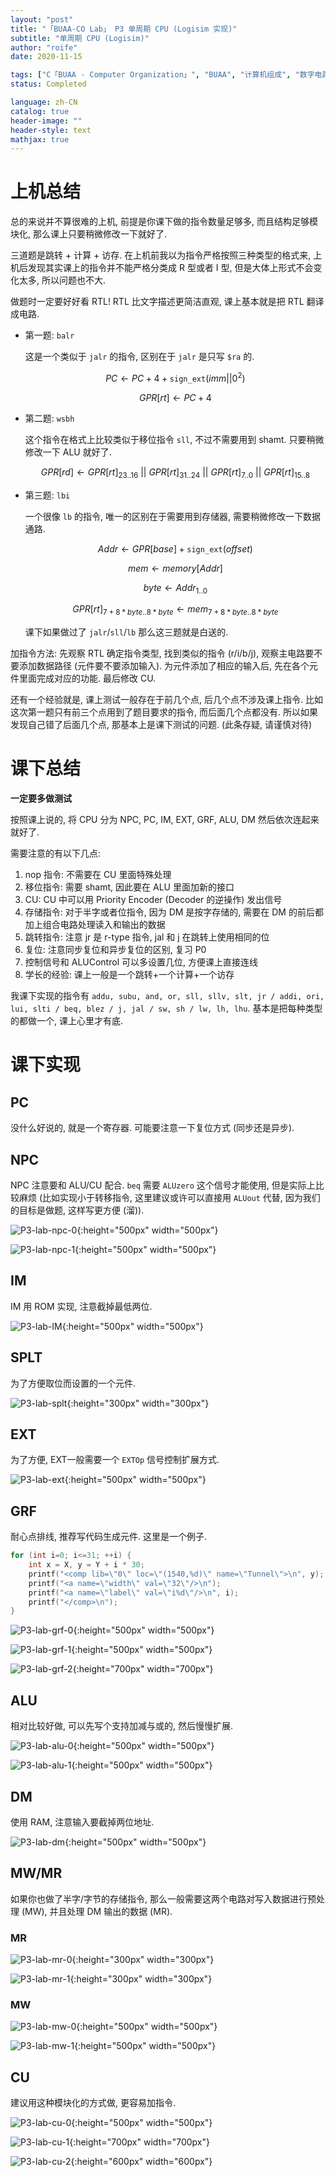 ```yaml
---
layout: "post"
title: "「BUAA-CO Lab」 P3 单周期 CPU (Logisim 实现)"
subtitle: "单周期 CPU (Logisim)"
author: "roife"
date: 2020-11-15

tags: ["C「BUAA - Computer Organization」", "BUAA", "计算机组成", "数字电路"]
status: Completed

language: zh-CN
catalog: true
header-image: ""
header-style: text
mathjax: true
---
```


# 上机总结

总的来说并不算很难的上机, 前提是你课下做的指令数量足够多, 而且结构足够模块化, 那么课上只要稍微修改一下就好了.

三道题是跳转 + 计算 + 访存. 在上机前我以为指令严格按照三种类型的格式来, 上机后发现其实课上的指令并不能严格分类成 R 型或者 I 型, 但是大体上形式不会变化太多, 所以问题也不大.

做题时一定要好好看 RTL! RTL 比文字描述更简洁直观, 课上基本就是把 RTL 翻译成电路.

- 第一题: `balr`

    这是一个类似于 `jalr` 的指令, 区别在于 `jalr` 是只写 `$ra` 的.

    $$PC \leftarrow PC + 4 + \mathtt{sign\_ext}(imm||0^2)$$

    $$GPR[rt] \leftarrow PC + 4$$

- 第二题: `wsbh`

    这个指令在格式上比较类似于移位指令 `sll`, 不过不需要用到 shamt. 只要稍微修改一下 ALU 就好了.

    $$GPR[rd] \leftarrow GPR[rt]_{23..16}\ ||\ GPR[rt]_{31..24}\ ||\ GPR[rt]_{7..0}\ ||\ GPR[rt]_{15..8}$$

- 第三题: `lbi`

    一个很像 `lb` 的指令, 唯一的区别在于需要用到存储器, 需要稍微修改一下数据通路.

    $$Addr \leftarrow GPR[base] + \mathtt{sign\_ext}(offset)$$

    $$mem \leftarrow memory[Addr]$$

    $$byte \leftarrow Addr_{1..0}$$

    $$GPR[rt]_{7+8*byte..8*byte} \leftarrow mem_{7+8*byte..8*byte}$$

    课下如果做过了 `jalr`/`sll`/`lb` 那么这三题就是白送的.

加指令方法: 先观察 RTL 确定指令类型, 找到类似的指令 (r/i/b/j), 观察主电路要不要添加数据路径 (元件要不要添加输入). 为元件添加了相应的输入后, 先在各个元件里面完成对应的功能. 最后修改 CU.

还有一个经验就是, 课上测试一般存在于前几个点, 后几个点不涉及课上指令. 比如这次第一题只有前三个点用到了题目要求的指令, 而后面几个点都没有. 所以如果发现自己错了后面几个点, 那基本上是课下测试的问题. (此条存疑, 请谨慎对待)

# 课下总结

**一定要多做测试**

按照课上说的, 将 CPU 分为 NPC, PC, IM, EXT, GRF, ALU, DM 然后依次连起来就好了.

需要注意的有以下几点:
1. nop 指令: 不需要在 CU 里面特殊处理
2. 移位指令: 需要 shamt, 因此要在 ALU 里面加新的接口
3. CU: CU 中可以用 Priority Encoder (Decoder 的逆操作) 发出信号
4. 存储指令: 对于半字或者位指令, 因为 DM 是按字存储的, 需要在 DM 的前后都加上组合电路处理读入和输出的数据
5. 跳转指令: 注意 jr 是 r-type 指令, jal 和 j 在跳转上使用相同的位
6. 复位: 注意同步复位和异步复位的区别, 复习 P0
7. 控制信号和 ALUControl 可以多设置几位, 方便课上直接连线
8. 学长的经验: 课上一般是一个跳转+一个计算+一个访存

我课下实现的指令有 `addu, subu, and, or, sll, sllv, slt, jr / addi, ori, lui, slti / beq, blez / j, jal / sw, sh / lw, lh, lhu`. 基本是把每种类型的都做一个, 课上心里才有底.

# 课下实现

## PC

没什么好说的, 就是一个寄存器. 可能要注意一下复位方式 (同步还是异步).

## NPC

NPC 注意要和 ALU/CU 配合. `beq` 需要 `ALUzero` 这个信号才能使用, 但是实际上比较麻烦 (比如实现小于转移指令, 这里建议或许可以直接用 `ALUout` 代替, 因为我们的目标是做题, 这样写更方便 (溜)).

![P3-lab-npc-0](/img/in-post/post-buaa-co/p3-lab-npc-0.png "p3-lab-npc-0"){:height="500px" width="500px"}

![P3-lab-npc-1](/img/in-post/post-buaa-co/p3-lab-npc-1.png "p3-lab-npc-1"){:height="500px" width="500px"}

## IM

IM 用 ROM 实现, 注意截掉最低两位.

![P3-lab-IM](/img/in-post/post-buaa-co/p3-lab-im.png "p3-lab-im"){:height="500px" width="500px"}

## SPLT

为了方便取位而设置的一个元件.

![P3-lab-splt](/img/in-post/post-buaa-co/p3-lab-splt.png "p3-lab-splt"){:height="300px" width="300px"}

## EXT

为了方便, EXT一般需要一个 `EXTOp` 信号控制扩展方式.

![P3-lab-ext](/img/in-post/post-buaa-co/p3-lab-ext.png "p3-lab-ext"){:height="500px" width="500px"}

## GRF

耐心点排线, 推荐写代码生成元件. 这里是一个例子.

```cpp
for (int i=0; i<=31; ++i) {
    int x = X, y = Y + i * 30;
    printf("<comp lib=\"0\" loc=\"(1540,%d)\" name=\"Tunnel\">\n", y);
    printf("<a name=\"width\" val=\"32\"/>\n");
    printf("<a name=\"label\" val=\"i%d\"/>\n", i);
    printf("</comp>\n");
}
```

![P3-lab-grf-0](/img/in-post/post-buaa-co/p3-lab-grf-0.png "p3-lab-grf-0"){:height="500px" width="500px"}

![P3-lab-grf-1](/img/in-post/post-buaa-co/p3-lab-grf-1.png "p3-lab-grf-1"){:height="500px" width="500px"}

![P3-lab-grf-2](/img/in-post/post-buaa-co/p3-lab-grf-2.png "p3-lab-grf-2"){:height="700px" width="700px"}

## ALU

相对比较好做, 可以先写个支持加减与或的, 然后慢慢扩展.

![P3-lab-alu-0](/img/in-post/post-buaa-co/p3-lab-alu-0.png "p3-lab-alu-0"){:height="500px" width="500px"}

![P3-lab-alu-1](/img/in-post/post-buaa-co/p3-lab-alu-1.png "p3-lab-alu-1"){:height="500px" width="500px"}

## DM

使用 RAM, 注意输入要截掉两位地址.

![P3-lab-dm](/img/in-post/post-buaa-co/p3-lab-dm.png "p3-lab-dm"){:height="500px" width="500px"}

## MW/MR

如果你也做了半字/字节的存储指令, 那么一般需要这两个电路对写入数据进行预处理 (MW), 并且处理 DM 输出的数据 (MR).

### MR

![P3-lab-mr-0](/img/in-post/post-buaa-co/p3-lab-mr-0.png "p3-lab-mr-0"){:height="300px" width="300px"}

![P3-lab-mr-1](/img/in-post/post-buaa-co/p3-lab-mr-1.png "p3-lab-mr-1"){:height="300px" width="300px"}

### MW

![P3-lab-mw-0](/img/in-post/post-buaa-co/p3-lab-mw-0.png "p3-lab-mw-0"){:height="500px" width="500px"}

![P3-lab-mw-1](/img/in-post/post-buaa-co/p3-lab-mw-1.png "p3-lab-mw-1"){:height="500px" width="500px"}

## CU

建议用这种模块化的方式做, 更容易加指令.

![P3-lab-cu-0](/img/in-post/post-buaa-co/p3-lab-cu-0.png "p3-lab-cu-0"){:height="500px" width="500px"}

![P3-lab-cu-1](/img/in-post/post-buaa-co/p3-lab-cu-1.png "p3-lab-cu-1"){:height="700px" width="700px"}

![P3-lab-cu-2](/img/in-post/post-buaa-co/p3-lab-cu-2.png "p3-lab-cu-2"){:height="600px" width="600px"}

